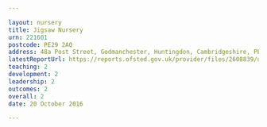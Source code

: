 ```yaml
---

layout: nursery
title: Jigsaw Nursery
urn: 221601
postcode: PE29 2AQ
address: 48a Post Street, Godmanchester, Huntingdon, Cambridgeshire, PE29 2AQ
latestReportUrl: https://reports.ofsted.gov.uk/provider/files/2608839/urn/221601.pdf
teaching: 2
development: 2
leadership: 2
outcomes: 2
overall: 2
date: 20 October 2016

---
```

